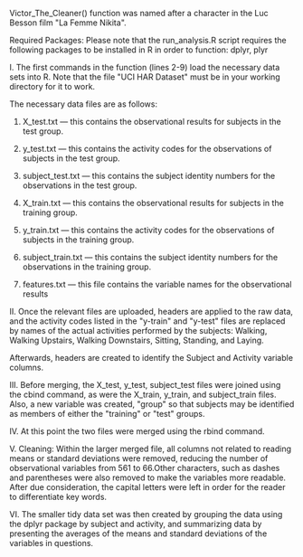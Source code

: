 Victor_The_Cleaner() function was named after a character in the Luc Besson film "La Femme Nikita".

Required Packages: Please note that the run_analysis.R script requires the following packages to be installed in R in order to function: dplyr, plyr

I. The first commands in the function (lines 2-9) load the necessary data sets into R.  Note that the file "UCI HAR Dataset" must be in your working directory for it to work.

The necessary data files are as follows:

1) X_test.txt — this contains the observational results for subjects in the test group.

2) y_test.txt — this contains the activity codes for the observations of subjects in the test group.

3) subject_test.txt — this contains the subject identity numbers for the observations in the test group.

4) X_train.txt — this contains the observational results for subjects in the training group.

5) y_train.txt — this contains the activity codes for the observations of subjects in the training group.

6) subject_train.txt — this contains the subject identity numbers for the observations in the training group.

7) features.txt — this file contains the variable names for the observational results

II. Once the relevant files are uploaded, headers are applied to the raw data, and the activity codes listed in the "y-train" and "y-test" files are replaced by names of the actual activities performed by the subjects: Walking, Walking Upstairs, Walking Downstairs, Sitting, Standing, and Laying.

Afterwards, headers are created to identify the Subject and Activity variable columns.

III. Before merging, the X_test, y_test, subject_test files were joined using the cbind command, as were the X_train, y_train, and subject_train files.  Also, a new variable was created, "group" so that subjects may be identified as members of either the "training" or "test" groups.

IV. At this point the two files were merged using the rbind command.

V. Cleaning: Within the larger merged file, all columns not related to reading means or standard deviations were removed, reducing the number of observational variables from 561 to 66.Other characters, such as dashes and parentheses were also removed to make the variables more readable.  After due consideration, the capital letters were left in order for the reader to differentiate key words.

VI. The smaller tidy data set was then created by grouping the data using the dplyr package by subject and activity, and summarizing data by presenting the averages of the means and standard deviations of the variables in questions.
